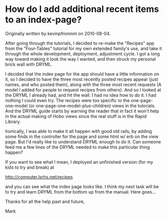 # How do I add additional recent items to an index-page?

Originally written by kevinpfromnm on 2010-08-04.

After going through the tutorials, I decided to re-make the "Recipes" app from the "Four-Tables" tutorial for my own extended family's use, and take it through the whole development, deployment, adjustment cycle.   I got a long way toward making it look the way I wanted, and then struck my personal brick wall with DRYML.  

I decided that the index page for the app should have a little information on it, so I decided to have the three most recently posted recipes appear (just names, and who posted them), along with the three most recent requests (A model I added for people to request recipes from others).   And so I looked at the DRYML I already had, and hit the wall.   I had no idea how to do it.  I had nothing I could even try.   The recipes were too specific to the one-page-one-model (or one-page-one-model-plus-children) views in the tutorials.  And the DRYML guide starts by warning the reader that in fact it won't help in the actual making of Hobo views since the real stuff is in the Rapid Library.  

Ironically, I was able to make it all happen with good old rails, by adding some finds in the controller for the page and some html w/ erb on the view page.   But I'd really like to understand DRYML enough to do it.  Can someone feed me a few lines of the DRYML needed to make this particular thing happen?

If you want to see what I mean, I deployed an unfinished version (for my kids to try and break)  at

http://computer.lsrhs.net/recipes

and you can see what the index page looks like.    I think my next task will be to try and learn DRYML from the bottom up from the manual.  Here goes...

Thanks for all the help past and future,

Mark